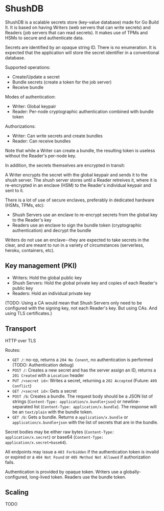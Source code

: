 ShushDB
=======

ShushDB is a scalable secrets store (key-value database) made for Go Build It. It is based on having Writers (web servers that can write secrets) and Readers (job servers that can read secrets). It makes use of TPMs and HSMs to secure and authenticate data.

Secrets are identified by an opaque string ID. There is no enumeration. It is expected that the application will store the secret identifier in a conventional database.

Supported operations:
* Create/Update a secret
* Bundle secrets (create a token for the job server)
* Receive bundle

Modes of authentication:
* Writer: Global keypair
* Reader: Per-node cryptographic authentication combined with bundle token

Authorizations:
* Writer: Can write secrets and create bundles
* Reader: Can receive bundles

Note that while a Writer can create a bundle, the resulting token is useless without the Reader's per-node key.

In addition, the secrets themselves are encrypted in transit:

A Writer encrypts the secret with the global keypair and sends it to the shush server. The shush server stores until a Reader retreives it, where it is re-encrypted in an enclave (HSM) to the Reader's individual keypair and sent to it.

There is a lot of use of secure enclaves, preferably in dedicated hardware (HSMs, TPMs, etc):

* Shush Servers use an enclave to re-encrypt secrets from the global key to the Reader's key
* Readers use an enclave to sign the bundle token (cryptographic authentication) and decrypt the bundle

Writers do not use an enclave--they are expected to take secrets in the clear, and are meant to run in a variety of circumstances (serverless, heroku, containers, etc).

Key management (PKI)
--------------------

* Writers: Hold the global public key
* Shush Servers: Hold the global private key and copies of each Reader's public key
* Readers: Hold an individual private key

(TODO: Using a CA would mean that Shush Servers only need to be configured with the signing key, not each Reader's key. But using CAs. And using TLS certificates.)

Transport
---------

HTTP over TLS

Routes:

* `GET /`: no-op, returns a `204 No Conent`, no authentication is performed (TODO: Authentication debug)
* `POST /`: Creates a new secret and has the server assign an ID, returns a `201 Created` with a `Location` header
* `PUT /<secret id>`: Writes a secret, returning a `202 Accepted` (Future: `409 Conflict`)
* `GET /<secret id>`: Gets a secret
* `POST /b`: Creates a bundle. The request body should be a JSON list of strings (`Content-Type: application/x.bundle+json`) or newline-separated list (`Content-Type: application/x.bundle`). The response will be an `text/plain` with the bundle token.
* `GET /b`: Gets a bundle. Returns a `application/x.bundle` or `application/x.bundle+json` with the list of secrets that are in the bundle.

Secret bodies may be either raw bytes (`Content-Type: application/x.secret`) or base64 (`Content-Type: application/x.secret+base64`).

All endpoints may issue a `403 Forbidden` if the authentication token is invalid or expired or a `404 Not Found` or `405 Method Not Allowed` if authorization fails.

Authentication is provided by opaque token. Writers use a globally-configured, long-lived token. Readers use the bundle token.

Scaling
-------

TODO
